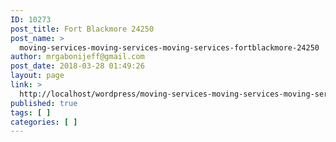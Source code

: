```yaml
---
ID: 10273
post_title: Fort Blackmore 24250
post_name: >
  moving-services-moving-services-moving-services-fortblackmore-24250
author: mrgabonijeff@gmail.com
post_date: 2018-03-28 01:49:26
layout: page
link: >
  http://localhost/wordpress/moving-services-moving-services-moving-services-fortblackmore-24250/
published: true
tags: [ ]
categories: [ ]
---
```


